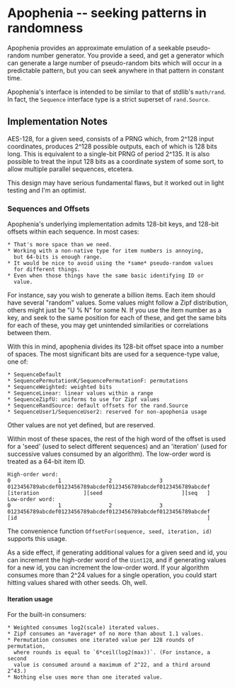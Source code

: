 # Apophenia -- seeking patterns in randomness

Apophenia provides an approximate emulation of a seekable pseudo-random
number generator. You provide a seed, and get a generator which can generate
a large number of pseudo-random bits which will occur in a predictable
pattern, but you can seek anywhere in that pattern in constant time.

Apophenia's interface is intended to be similar to that of stdlib's
`math/rand`. In fact, the `Sequence` interface type is a strict superset
of `rand.Source`.

## Implementation Notes

AES-128, for a given seed, consists of a PRNG which, from 2^128 input
coordinates, produces 2^128 possible outputs, each of which is 128 bits
long. This is equivalent to a single-bit PRNG of period 2^135. It is
also possible to treat the input 128 bits as a coordinate system of
some sort, to allow multiple parallel sequences, etcetera.

This design may have serious fundamental flaws, but it worked out in
light testing and I'm an optimist.

### Sequences and Offsets

Apophenia's underlying implementation admits 128-bit keys, and 128-bit
offsets within each sequence. In most cases:

    * That's more space than we need.
    * Working with a non-native type for item numbers is annoying,
      but 64-bits is enough range.
    * It would be nice to avoid using the *same* pseudo-random values
      for different things.
    * Even when those things have the same basic identifying ID or
      value.

For instance, say you wish to generate a billion items. Each item should
have several "random" values. Some values might follow a Zipf distribution,
others might just be "U % N" for some N. If you use the item number as a
key, and seek to the same position for each of these, and get the same bits
for each of these, you may get unintended similarities or correlations between
them.

With this in mind, apophenia divides its 128-bit offset space into a number
of spaces. The most significant bits are used for a sequence-type value, one
of:

    * SequenceDefault
    * SequencePermutationK/SequencePermutationF: permutations
    * SequenceWeighted: weighted bits
    * SequenceLinear: linear values within a range
    * SequenceZipfU: uniforms to use for Zipf values
    * SequenceRandSource: default offsets for the rand.Source
    * SequenceUser1/SequenceUser2: reserved for non-apophenia usage

Other values are not yet defined, but are reserved.

Within most of these spaces, the rest of the high word of the offset is used
for a 'seed' (used to select different sequences) and an 'iteration' (used
for successive values consumed by an algorithm). The low-order word is treated
as a 64-bit item ID.

```
High-order word:
0               1               2               3
0123456789abcdef0123456789abcdef0123456789abcdef0123456789abcdef
[iteration              ][seed                         ][seq   ]
Low-order word:
0               1               2               3
0123456789abcdef0123456789abcdef0123456789abcdef0123456789abcdef
[id                                                            ]
```

The convenience function `OffsetFor(sequence, seed, iteration, id)`
supports this usage.

As a side effect, if generating additional values for a given seed and
id, you can increment the high-order word of the `Uint128`,
and if generating values for a new id, you can increment the low-order
word. If your algorithm consumes more than 2^24 values for a single
operation, you could start hitting values shared with other seeds. Oh,
well.

#### Iteration usage

For the built-in consumers:

    * Weighted consumes log2(scale) iterated values.
    * Zipf consumes an *average* of no more than about 1.1 values.
    * Permutation consumes one iterated value per 128 rounds of permutation,
      where rounds is equal to `6*ceil(log2(max))`. (For instance, a second
      value is consumed around a maximum of 2^22, and a third around 2^43.)
    * Nothing else uses more than one iterated value.
